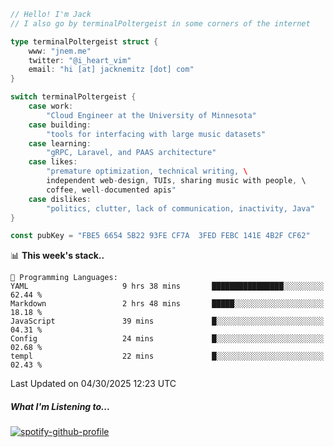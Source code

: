 ```go
// Hello! I'm Jack
// I also go by terminalPoltergeist in some corners of the internet

type terminalPoltergeist struct {
    www: "jnem.me"
    twitter: "@i_heart_vim"
    email: "hi [at] jacknemitz [dot] com"
}

switch terminalPoltergeist {
    case work:
        "Cloud Engineer at the University of Minnesota"
    case building:
        "tools for interfacing with large music datasets"
    case learning:
        "gRPC, Laravel, and PAAS architecture"
    case likes:
        "premature optimization, technical writing, \
        independent web-design, TUIs, sharing music with people, \
        coffee, well-documented apis"
    case dislikes:
        "politics, clutter, lack of communication, inactivity, Java"
}

const pubKey = "FBE5 6654 5B22 93FE CF7A  3FED FEBC 141E 4B2F CF62"
```

<!--START_SECTION:waka-->
📊 **This week's stack..** 

```text
💬 Programming Languages: 
YAML                     9 hrs 38 mins       ████████████████░░░░░░░░░   62.44 % 
Markdown                 2 hrs 48 mins       █████░░░░░░░░░░░░░░░░░░░░   18.18 % 
JavaScript               39 mins             █░░░░░░░░░░░░░░░░░░░░░░░░   04.31 % 
Config                   24 mins             █░░░░░░░░░░░░░░░░░░░░░░░░   02.68 % 
templ                    22 mins             █░░░░░░░░░░░░░░░░░░░░░░░░   02.43 % 
```


 Last Updated on 04/30/2025 12:23 UTC
<!--END_SECTION:waka-->

##### What I'm Listening to...

[![spotify-github-profile](https://jnem.me/listening-item?maxAge=2592000)](https://jnem.me/listening)
